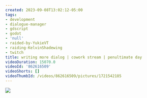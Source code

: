 ```yaml
---
created: 2023-09-08T13:02:12-05:00
tags:
- development
- dialogue-manager
- gdscript
- godot
- 'null'
- raided-by-YukieVT
- raiding-KelvinShadewing
- twitch
title: writing more dialog | cowork stream | penultimate day
videoDuration: 15070.0
videoId: '862616509'
videoShorts: []
videoThumbId: /videos/862616509/pictures/1721542185
---
```


![](20230908180212.jpg)

